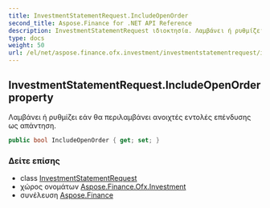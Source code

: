 ```yaml
---
title: InvestmentStatementRequest.IncludeOpenOrder
second_title: Aspose.Finance for .NET API Reference
description: InvestmentStatementRequest ιδιοκτησία. Λαμβάνει ή ρυθμίζει εάν θα περιλαμβάνει ανοιχτές εντολές επένδυσης ως απάντηση.
type: docs
weight: 50
url: /el/net/aspose.finance.ofx.investment/investmentstatementrequest/includeopenorder/
---
```

## InvestmentStatementRequest.IncludeOpenOrder property

Λαμβάνει ή ρυθμίζει εάν θα περιλαμβάνει ανοιχτές εντολές επένδυσης ως απάντηση.

```csharp
public bool IncludeOpenOrder { get; set; }
```

### Δείτε επίσης

* class [InvestmentStatementRequest](../)
* χώρος ονομάτων [Aspose.Finance.Ofx.Investment](../../investmentstatementrequest/)
* συνέλευση [Aspose.Finance](../../../)


